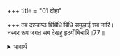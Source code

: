 +++
title = "01 दोहा"

+++
तब दसकण्ठ बिबिधि बिधि समुझाईं सब नारि।  
नस्वर रूप जगत सब देखहु हृदयँ बिचारि॥77॥  

<details><summary>भावार्थ</summary>

 तब रावण ने सब स्त्रियों को अनेकों प्रकार से समझाया कि समस्त जगत्‌ का यह (दृश्य)रूप नाशवान्‌ है, हृदय में विचारकर देखो॥77॥  
</details>



